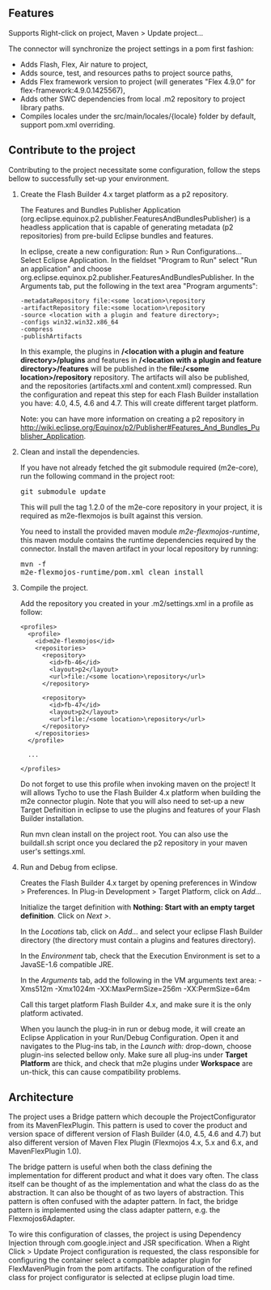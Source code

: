 Features
--------

Supports Right-click on project, Maven > Update project...

The connector will synchronize the project settings in a pom first fashion:
-   Adds Flash, Flex, Air nature to project,
-   Adds source, test, and resources paths to project source paths,
-   Adds Flex framework version to project (will generates "Flex 4.9.0" for flex-framework:4.9.0.1425567),
-   Adds other SWC dependencies from local .m2 repository to project library paths.
-   Compiles locales under the src/main/locales/{locale} folder by default, support pom.xml overriding.

Contribute to the project
-------------------------

Contributing to the project necessitate some configuration, follow the steps bellow to successfully set-up your environment.

1.  Create the Flash Builder 4.x target platform as a p2 repository.

    The Features and Bundles Publisher Application (org.eclipse.equinox.p2.publisher.FeaturesAndBundlesPublisher) is a headless application that is capable of generating metadata (p2 repositories) from pre-build Eclipse bundles and features.
    
    In eclipse, create a new configuration: Run > Run Configurations... Select Eclipse Application.
    In the fieldset "Program to Run" select "Run an application" and choose org.eclipse.equinox.p2.publisher.FeaturesAndBundlesPublisher.
    In the Arguments tab, put the following in the text area "Program arguments":

        -metadataRepository file:<some location>\repository
        -artifactRepository file:<some location>\repository
        -source <location with a plugin and feature directory>;
        -configs win32.win32.x86_64
        -compress
        -publishArtifacts

    In this example, the plugins in **/&lt;location with a plugin and feature directory&gt;/plugins** and features in **/&lt;location with a plugin and feature directory&gt;/features** will be published in the **file:/&lt;some location&gt;/repository** repository. The artifacts will also be published, and the repositories (artifacts.xml and content.xml) compressed.
    Run the configuration and repeat this step for each Flash Builder installation you have: 4.0, 4.5, 4.6 and 4.7. This will create different target platform.

    Note: you can have more information on creating a p2 repository in http://wiki.eclipse.org/Equinox/p2/Publisher#Features_And_Bundles_Publisher_Application.

2.  Clean and install the dependencies.

    If you have not already fetched the git submodule required (m2e-core), run the following command in the project root:
    <pre>git submodule update</pre>
    This will pull the tag 1.2.0 of the m2e-core repository in your project, it is required as m2e-flexmojos is built against this version.

    You need to install the provided maven module *m2e-flexmojos-runtime*, this maven module contains the runtime dependencies required by the connector.
    Install the maven artifact in your local repository by running: <pre>mvn -f m2e-flexmojos-runtime/pom.xml clean install</pre>

3.  Compile the project.

    Add the repository you created in your .m2/settings.xml in a profile as follow:

        <profiles>
          <profile>
            <id>m2e-flexmojos</id>
            <repositories>
              <repository>
                <id>fb-46</id>
                <layout>p2</layout>
                <url>file:/<some location>\repository</url>
              </repository>
              
              <repository>
                <id>fb-47</id>
                <layout>p2</layout>
                <url>file:/<some location>\repository</url>
              </repository>
            </repositories>
          </profile>
          
          ...
          
        </profiles>

    Do not forget to use this profile when invoking maven on the project! It will allows Tycho to use the Flash Builder 4.x platform when building the m2e connector plugin. Note that you will also need to set-up a new Target Definition in eclipse to use the plugins and features of your Flash Builder installation.
    
    Run mvn clean install on the project root. You can also use the buildall.sh script once you declared the p2 repository in your maven user's settings.xml.

4.  Run and Debug from eclipse.

    Creates the Flash Builder 4.x target by opening preferences in Window > Preferences. In Plug-in Development > Target Platform, click on *Add...*

    Initialize the target definition with **Nothing: Start with an empty target definition**. Click on *Next >*.

    In the *Locations* tab, click on *Add...* and select your eclipse Flash Builder directory (the directory must contain a plugins and features directory).
    
    In the *Environment* tab, check that the Execution Environment is set to a JavaSE-1.6 compatible JRE.
    
    In the *Arguments* tab, add the following in the VM arguments text area:
        -Xms512m
        -Xmx1024m
        -XX:MaxPermSize=256m
        -XX:PermSize=64m

    Call this target platform Flash Builder 4.x, and make sure it is the only platform activated.

    When you launch the plug-in in run or debug mode, it will create an Eclipse Application in your Run/Debug Configuration. Open it and navigates to the Plug-ins tab, in the *Launch with:* drop-down, choose plugin-ins selected bellow only. Make sure all plug-ins under **Target Platform** are thick, and check that m2e plugins under **Workspace** are un-thick, this can cause compatibility problems.

Architecture
------------

The project uses a Bridge pattern which decouple the ProjectConfigurator from its MavenFlexPlugin. This pattern is used to cover the product and version space of different version of Flash Builder (4.0, 4.5, 4.6 and 4.7) but also different version of Maven Flex Plugin (Flexmojos 4.x, 5.x and 6.x, and MavenFlexPlugin 1.0).

The bridge pattern is useful when both the class defining the implementation for different product and what it does vary often. The class itself can be thought of as the implementation and what the class do as the abstraction. It can also be thought of as two layers of abstraction. This pattern is often confused with the adapter pattern. In fact, the bridge pattern is implemented using the class adapter pattern, e.g. the Flexmojos6Adapter.

To wire this configuration of classes, the project is using Dependency Injection through com.google.inject and JSR specification. When a Right Click > Update Project configuration is requested, the class responsible for configuring the container select a compatible adapter plugin for FlexMavenPlugin from the pom artifacts. The configuration of the refined class for project configurator is selected at eclipse plugin load time.